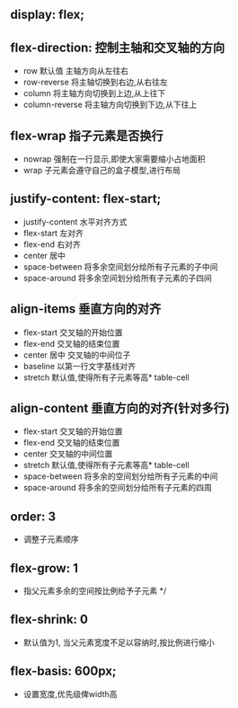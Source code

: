## display: flex;

## flex-direction: 控制主轴和交叉轴的方向
* row 默认值  主轴方向从左往右
* row-reverse 将主轴切换到右边,从右往左
* column 将主轴方向切换到上边,从上往下
* column-reverse 将主轴方向切换到下边,从下往上

## flex-wrap  指子元素是否换行
* nowrap   强制在一行显示,即使大家需要缩小占地面积
* wrap     子元素会遵守自己的盒子模型,进行布局

## justify-content: flex-start;
* justify-content 水平对齐方式
* flex-start 左对齐
* flex-end    右对齐
* center 居中
* space-between 将多余空间划分给所有子元素的子中间
* space-around 将多余空间划分给所有子元素的子四间

## align-items   垂直方向的对齐
* flex-start    交叉轴的开始位置 
* flex-end    交叉轴的结束位置
* center 居中  交叉轴的中间位子
* baseline     以第一行文字基线对齐
* stretch      默认值,使得所有子元素等高* table-cell

## align-content   垂直方向的对齐(针对多行)
* flex-start    交叉轴的开始位置 
* flex-end    交叉轴的结束位置
* center  交叉轴的中间位置
* stretch 默认值,使得所有子元素等高* table-cell
* space-between 将多余的空间划分给所有子元素的中间
* space-around 将多余的空间划分给所有子元素的四周

## order: 3 
* 调整子元素顺序
## flex-grow: 1 
* 指父元素多余的空间按比例给予子元素 */
## flex-shrink: 0 
* 默认值为1, 当父元素宽度不足以容纳时,按比例进行缩小

## flex-basis: 600px;
* 设置宽度,优先级俾width高